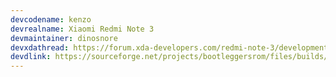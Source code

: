 ```yaml
---
devcodename: kenzo
devrealname: Xiaomi Redmi Note 3
devmaintainer: dinosnore
devxdathread: https://forum.xda-developers.com/redmi-note-3/development/rom-bootleggersrom-1-9-beta-kenzo-t3746065
devdlink: https://sourceforge.net/projects/bootleggersrom/files/builds/kenzo/
---
```

